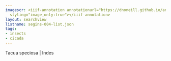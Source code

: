 ```yaml
---
imagescr: <iiif-annotation annotationurl="https://dnoneill.github.io/annotate/annotations/segins-004-1.json"
  styling="image_only:true"></iiif-annotation>
layout: searchview
listname: segins-004-list.json
tags:
- insects
- cicada
---
```

Tacua speciosa | Indes